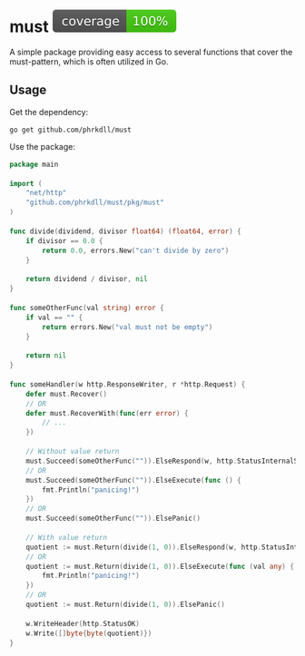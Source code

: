 # must ![coverage](https://raw.githubusercontent.com/phrkdll/must/badges/.badges/main/coverage.svg)

A simple package providing easy access to several functions that cover the must-pattern, which is often utilized in Go.

## Usage

Get the dependency:

```shell
go get github.com/phrkdll/must
```

Use the package:

```go
package main

import (
    "net/http"
    "github.com/phrkdll/must/pkg/must"
)

func divide(dividend, divisor float64) (float64, error) {
    if divisor == 0.0 {
        return 0.0, errors.New("can't divide by zero")
    }

    return dividend / divisor, nil
}

func someOtherFunc(val string) error {
    if val == "" {
        return errors.New("val must not be empty")
    }

    return nil
}

func someHandler(w http.ResponseWriter, r *http.Request) {
    defer must.Recover()
    // OR
    defer must.RecoverWith(func(err error) {
        // ... 
    })

    // Without value return
    must.Succeed(someOtherFunc("")).ElseRespond(w, http.StatusInternalServerError)
    // OR
    must.Succeed(someOtherFunc("")).ElseExecute(func () {
        fmt.Println("panicing!")
    })
    // OR
    must.Succeed(someOtherFunc("")).ElsePanic()

    // With value return
    quotient := must.Return(divide(1, 0)).ElseRespond(w, http.StatusInternalServerError)
    // OR
    quotient := must.Return(divide(1, 0)).ElseExecute(func (val any) {
        fmt.Println("panicing!")
    })
    // OR
    quotient := must.Return(divide(1, 0)).ElsePanic()

    w.WriteHeader(http.StatusOK)
    w.Write([]byte{byte(quotient)})
}
```
